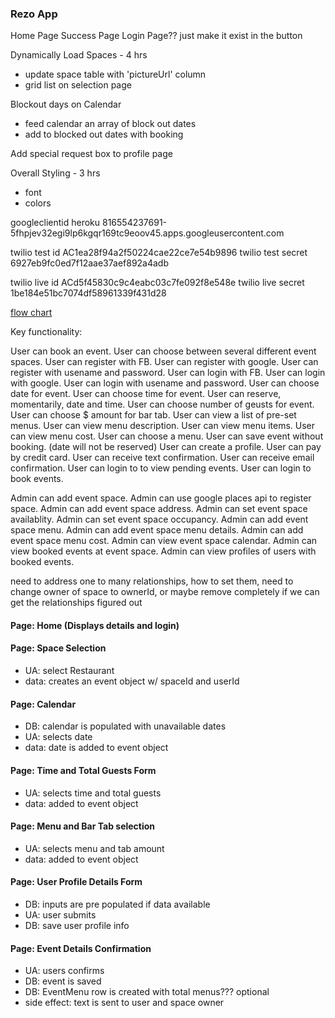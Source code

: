 ### Rezo App

Home Page
Success Page
Login Page?? just make it exist in the button

Dynamically Load Spaces - 4 hrs
  * update space table with 'pictureUrl' column
  * grid list on selection page

Blockout days on Calendar
  * feed calendar an array of block out dates
  * add to blocked out dates with booking

Add special request box to profile page

Overall Styling - 3 hrs
  * font 
  * colors




googleclientid heroku
816554237691-5fhpjev32egi9lp6kgqr169tc9eoov45.apps.googleusercontent.com

twilio test id
AC1ea28f94a2f50224cae22ce7e54b9896
twilio test secret
6927eb9fc0ed7f12aae37aef892a4adb

twilio live id
ACd5f45830c9c4eabc03c7fe092f8e548e
twilio live secret
1be184e51bc7074df58961339f431d28

[flow chart](https://www.lucidchart.com/documents/edit/8e01f617-2b57-4112-be6f-342c6eba27f0)

Key functionality:

User can book an event. 
User can choose between several different event spaces.
User can register with FB.
User can register with google.
User can register with usename and password.
User can login with FB.
User can login with google.
User can login with usename and password.
User can choose date for event.
User can choose time for event.
User can reserve, momentarily, date and time.
User can choose number of geusts for event.
User can choose $ amount for bar tab.
User can view a list of  pre-set menus.
User can view menu description.
User can view menu items.
User can view menu cost.
User can choose a menu.
User can save event without booking. (date will not be reserved)
User can create a profile.
User can pay by credit card.
User can receive text confirmation.
User can receive email confirmation.
User can login to to view pending events.
User can login to book events.

Admin can add event space.
Admin can use google places api to register space.
Admin can add event space address.
Admin can set event space availablity.
Admin can set event space occupancy.
Admin can add event space menu.
Admin can add event space menu details.
Admin can add event space menu cost.
Admin can view event space calendar.
Admin can view booked events at event space.
Admin can view profiles of users with booked events.


need to address one to many relationships, how to set them,
need to change owner of space to ownerId, or maybe remove completely if we can get the relationships figured out


#### Page: Home (Displays details and login)
#### Page: Space Selection
* UA: select Restaurant
* data: creates an event object w/ spaceId and userId
#### Page: Calendar
* DB: calendar is populated with unavailable dates
* UA: selects date
* data: date is added to event object
#### Page: Time and Total Guests Form
* UA: selects time and total guests
* data: added to event object
#### Page: Menu and Bar Tab selection
* UA: selects menu and tab amount
* data: added to event object
#### Page: User Profile Details Form
* DB: inputs are pre populated if data available
* UA: user submits
* DB: save user profile info
#### Page: Event Details Confirmation
* UA: users confirms
* DB: event is saved
* DB: EventMenu row is created with total menus??? optional
* side effect: text is sent to user and space owner


